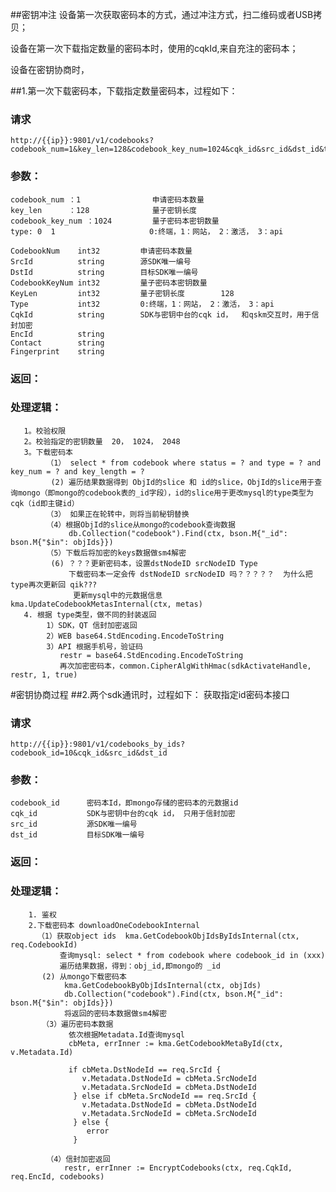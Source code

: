 ##密钥冲注
 设备第一次获取密码本的方式，通过冲注方式，扫二维码或者USB拷贝；
 
 设备在第一次下载指定数量的密码本时，使用的cqkId,来自充注的密码本；

 设备在密钥协商时，
 

##1.第一次下载密码本，下载指定数量密码本，过程如下：

  ### 请求
    http://{{ip}}:9801/v1/codebooks?codebook_num=1&key_len=128&codebook_key_num=1024&cqk_id&src_id&dst_id&type=1
  ### 参数：
    codebook_num ：1                申请密码本数量
    key_len      ：128              量子密钥长度
    codebook_key_num ：1024         量子密码本密钥数量
    type: 0  1                     0:终端，1：网站， 2：激活， 3：api

	CodebookNum    int32         申请密码本数量
	SrcId          string        源SDK唯一编号
	DstId          string        目标SDK唯一编号
	CodebookKeyNum int32         量子密码本密钥数量
	KeyLen         int32         量子密钥长度        128
	Type           int32         0:终端，1：网站， 2：激活， 3：api
	CqkId          string        SDK与密钥中台的cqk id，  和qskm交互时，用于信封加密
	EncId          string 
	Contact        string
	Fingerprint    string
  ### 返回：


 ### 处理逻辑：
       1。校验权限
       2。校验指定的密钥数量  20， 1024， 2048
       3。下载密码本
            （1） select * from codebook where status = ? and type = ? and key_num = ? and key_length = ?
             (2) 遍历结果数据得到 ObjId的slice 和 id的slice，ObjId的slice用于查询mongo（即mongo的codebook表的_id字段），id的slice用于更改mysql的type类型为cqk（id即主键id） 
            （3） 如果正在轮转中，则将当前秘钥替换
            （4）根据ObjId的slice从mongo的codebook查询数据  
                 db.Collection("codebook").Find(ctx, bson.M{"_id": bson.M{"$in": objIds}})
            （5）下载后将加密的keys数据做sm4解密
             (6) ？？？更新密码本，设置dstNodeID srcNodeID Type
                 下载密码本一定会传 dstNodeID srcNodeID 吗？？？？？  为什么把type再次更新回 qik???
                  更新mysql中的元数据信息 kma.UpdateCodebookMetasInternal(ctx, metas)
       4. 根据 type类型，做不同的封装返回
            1）SDK，QT 信封加密返回
            2）WEB base64.StdEncoding.EncodeToString
            3）API 根据手机号，验证码 
               restr = base64.StdEncoding.EncodeToString
               再次加密密码本，common.CipherAlgWithHmac(sdkActivateHandle, restr, 1, true)
              
#密钥协商过程
##2.两个sdk通讯时，过程如下：
    获取指定id密码本接口
### 请求
    http://{{ip}}:9801/v1/codebooks_by_ids?codebook_id=10&cqk_id&src_id&dst_id

### 参数：
    codebook_id      密码本Id，即mongo存储的密码本的元数据id
    cqk_id           SDK与密钥中台的cqk id， 只用于信封加密
    src_id           源SDK唯一编号
    dst_id           目标SDK唯一编号


### 返回：


### 处理逻辑：
        1. 鉴权
        2.下载密码本 downloadOneCodebookInternal
          （1）获取object ids  kma.GetCodebookObjIdsByIdsInternal(ctx, req.CodebookId)
               查询mysql: select * from codebook where codebook_id in (xxx)
               遍历结果数据，得到：obj_id,即mongo的 _id 
           (2) 从mongo下载密码本 
                kma.GetCodebookByObjIdsInternal(ctx, objIds)
                db.Collection("codebook").Find(ctx, bson.M{"_id": bson.M{"$in": objIds}})
                将返回的密码本数据做sm4解密
           （3）遍历密码本数据
                 依次根据Metadata.Id查询mysql
                 cbMeta, errInner := kma.GetCodebookMetaById(ctx, v.Metadata.Id)

                 if cbMeta.DstNodeId == req.SrcId {
                    v.Metadata.DstNodeId = cbMeta.SrcNodeId
                    v.Metadata.SrcNodeId = cbMeta.DstNodeId
                  } else if cbMeta.SrcNodeId == req.SrcId {
                    v.Metadata.DstNodeId = cbMeta.DstNodeId
                    v.Metadata.SrcNodeId = cbMeta.SrcNodeId
                  } else {
                     error
                  }    
        
            （4）信封加密返回
                restr, errInner := EncryptCodebooks(ctx, req.CqkId, req.EncId, codebooks)
 



